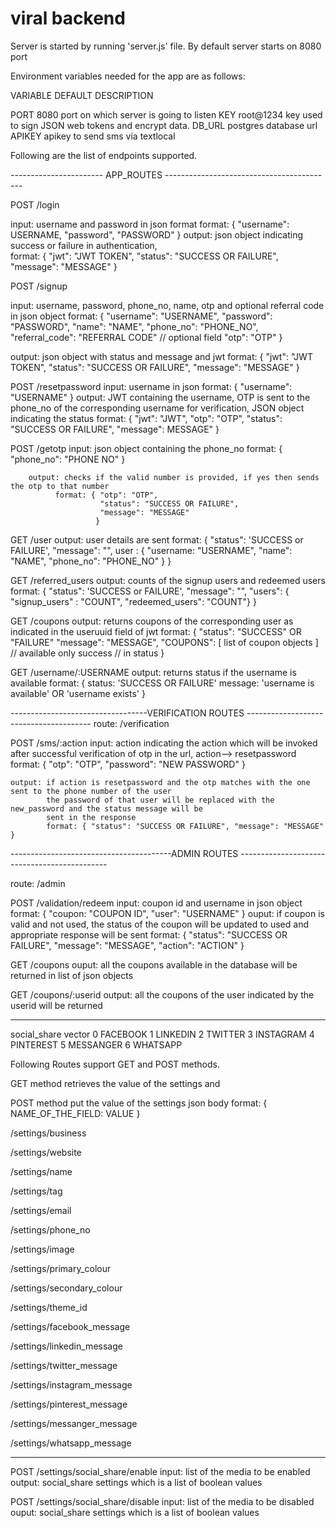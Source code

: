 # viral backend

Server is started by running 'server.js' file.
By default server starts on 8080 port

Environment variables needed for the app are as follows:

VARIABLE                    DEFAULT                     DESCRIPTION

PORT                        8080                        port on which server is going to listen
KEY                         root@1234                   key used to sign JSON web tokens and encrypt data.
DB_URL                                                  postgres database url
APIKEY                                                  apikey to send sms via textlocal



Following are the list of endpoints supported.

----------------------- APP_ROUTES ------------------------------------------

POST /login

input:  username and password in json format
        format: { "username": USERNAME, "password", "PASSWORD" }
output: json object indicating success or failure in authentication,   
        format: { "jwt": "JWT TOKEN", "status": "SUCCESS OR FAILURE", "message": "MESSAGE" }

POST /signup

input:  username, password, phone_no, name, otp and optional referral code in json object
        format: { "username": "USERNAME",
                  "password": "PASSWORD",
                  "name": "NAME",
                  "phone_no": "PHONE_NO",
                  "referral_code": "REFERRAL CODE"              // optional field
                  "otp": "OTP"
                 }
                  
output: json object with status and message and jwt 
        format: { 
                  "jwt": "JWT TOKEN",
                  "status": "SUCCESS OR FAILURE",
                  "message": "MESSAGE" 
                }


POST /resetpassword
    input: username in json
           format: { "username": "USERNAME" }
    output: JWT containing the username, 
            OTP is sent to the phone_no of the corresponding username for verification,
            JSON object indicating the status
            format: { "jwt": "JWT",
                      "otp": "OTP",
                      "status": "SUCCESS OR FAILURE",
                      "message": MESSAGE"
                     }
                     
                     
POST /getotp
        input: json object containing the phone_no
              format: { "phone_no": "PHONE NO" }
              
        output: checks if the valid number is provided, if yes then sends the otp to that number
              format: { "otp": "OTP",
                        "status": "SUCCESS OR FAILURE",
                        "message": "MESSAGE" 
                       }

GET /user
       output: user details are sent
              format: {
                            "status": 'SUCCESS or FAILURE',
                            "message": "",
                            user :
                            {
                                   "username: "USERNAME",
                                   "name": "NAME",
                                   "phone_no": "PHONE_NO"
                            }
                      }

GET /referred_users
       output: counts of the signup users and redeemed users
              format: {
                            "status": 'SUCCESS or FAILURE',
                            "message": "",
                            "users": { "signup_users" : "COUNT", "redeemed_users": "COUNT"}
                      }

GET /coupons
output: returns coupons of the corresponding user as indicated in the useruuid field of jwt
          format: { "status": "SUCCESS" OR "FAILURE"
                    "message": "MESSAGE",
                    "COUPONS": [ list of coupon objects ]         // available only success
                                                                  // in status
                  }             
                  
                  
GET /username/:USERNAME
        output: returns status if the username is available
                format: {
                                status: 'SUCCESS OR FAILURE'
                                message: 'username is available' OR 'username exists'
                        }


----------------------------------VERIFICATION ROUTES ---------------------------------------
route: /verification

POST /sms/:action
    input: action indicating the action which will be invoked after successful verification of otp in the url, 
           action--> resetpassword
           format: { "otp": "OTP", "password": "NEW PASSWORD" }
      

    output: if action is resetpassword and the otp matches with the one sent to the phone number of the user
            the password of that user will be replaced with the new_password and the status message will be 
            sent in the response
            format: { "status": "SUCCESS OR FAILURE", "message": "MESSAGE" }

    

----------------------------------------ADMIN ROUTES ---------------------------------------------

route: /admin

POST /validation/redeem
    input: coupon id and username in json object
           format: { "coupon: "COUPON ID", "user": "USERNAME" }
    ouput: if coupon is valid and not used, the status of the coupon will be updated to used and appropriate response
           will be sent
           format: { "status": "SUCCESS OR FAILURE", "message": "MESSAGE", "action": "ACTION" }
           
GET /coupons
    ouput: all the coupons available in the database will be returned in list of json objects
    
GET /coupons/:userid
    output: all the coupons of the user indicated by the userid will be returned

------------
social_share vector
0 FACEBOOK
1 LINKEDIN
2 TWITTER
3 INSTAGRAM
4 PINTEREST
5 MESSANGER
6 WHATSAPP

Following Routes support 
GET and POST methods.

GET method retrieves the value of the settings and 

POST method put the value of the settings
       json body format: { 
                            NAME_OF_THE_FIELD: VALUE
                     }

/settings/business

/settings/website
    
/settings/name
    
/settings/tag
    
/settings/email
    
/settings/phone_no

/settings/image
    
/settings/primary_colour
    
/settings/secondary_colour
    
/settings/theme_id
    
/settings/facebook_message
    
/settings/linkedin_message
    
/settings/twitter_message
    
/settings/instagram_message
    
/settings/pinterest_message
    
/settings/messanger_message
    
/settings/whatsapp_message    
    
----------------

POST /settings/social_share/enable
       input: list of the media to be enabled
       output: social_share settings which is a list of boolean values

POST /settings/social_share/disable
       input: list of the media to be disabled
       ouput: social_share settings which is a list of boolean values